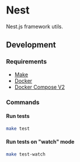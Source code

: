 # Nest
Nest.js framework utils.

## Development

### Requirements

- [Make](https://www.gnu.org/software/make/)
- [Docker](https://www.docker.com/)
- [Docker Compose V2](https://docs.docker.com/compose/)

### Commands

#### Run tests

```bash
make test
```

#### Run tests on "watch" mode

```bash
make test-watch
```